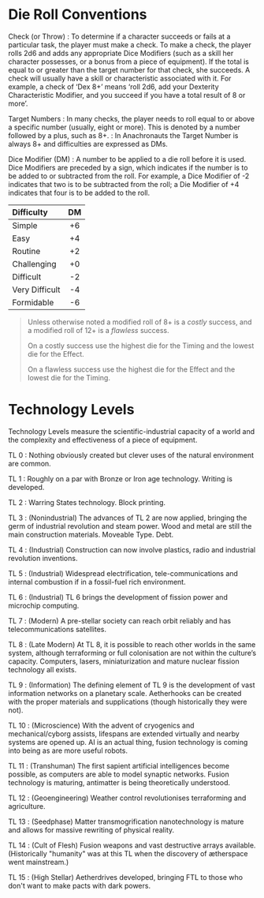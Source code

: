 Die Roll Conventions
====================

Check (or Throw)
: To determine if a character succeeds or fails at a particular task, the player must make a check. To make a check, the player rolls 2d6 and adds any appropriate Dice Modifiers (such as a skill her character possesses, or a bonus from a piece of equipment). If the total is equal to or greater than the target number for that check, she succeeds. A check will usually have a skill or characteristic associated with it. For example, a check of ‘Dex 8+’ means ‘roll 2d6, add your Dexterity Characteristic Modifier, and you succeed if you have a total result of 8 or more’.

Target Numbers
: In many checks, the player needs to roll equal to or above a specific number (usually, eight or more). This is denoted by a number followed by a plus, such as 8+.
: In Anachronauts the Target Number is always 8+ and difficulties are expressed as DMs.

Dice Modifier (DM)
: A number to be applied to a die roll before it is used. Dice Modifiers are preceded by a sign, which indicates if the number is to be added to or subtracted from the roll. For example, a Dice Modifier of -2 indicates that two is to be subtracted from the roll; a Die Modifier of +4 indicates that four is to be added to the roll.

[^1]: See the Skills & Tasks section for more on DMs.

Difficulty     | DM |
:--------------|:--:|
Simple         | +6 |
Easy           | +4 |
Routine        | +2 |
Challenging    | +0 |
Difficult      | -2 |
Very Difficult | -4 |
Formidable     | -6 |

> Unless otherwise noted a modified roll of 8+ is a *costly* success, and a modified roll of 12+ is a *flawless* success.
>
> On a costly success use the highest die for the Timing and the lowest die for the Effect.
>
> On a flawless success use the highest die for the Effect and the lowest die for the Timing.

Technology Levels
=================

Technology Levels measure the scientific-industrial capacity of a world and the complexity and effectiveness of a piece of equipment.

TL 0
: Nothing obviously created but clever uses of the natural environment are common.

TL 1
: Roughly on a par with Bronze or Iron age technology. Writing is developed.

TL 2
: Warring States technology. Block printing.

TL 3
: (Nonindustrial) The advances of TL 2 are now applied, bringing the germ of industrial revolution and steam power. Wood and metal are still the main construction materials. Moveable Type. Debt.

TL 4
: (Industrial) Construction can now involve plastics, radio and industrial revolution inventions.

TL 5
: (Industrial) Widespread electrification, tele-communications and internal combustion if in a fossil-fuel rich environment.

TL 6
: (Industrial) TL 6 brings the development of fission power and microchip computing.

TL 7
: (Modern) A pre-stellar society can reach orbit reliably and has telecommunications satellites.

TL 8
: (Late Modern) At TL 8, it is possible to reach other worlds in the same system, although terraforming or full colonisation are not within the culture’s capacity. Computers, lasers, miniaturization and mature nuclear fission technology all exists.

TL 9
: (Information) The defining element of TL 9 is the development of vast information networks on a planetary scale. Aetherhooks can be created with the proper materials and supplications (though historically they were not).

TL 10
: (Microscience) With the advent of cryogenics and mechanical/cyborg assists, lifespans are extended virtually and nearby systems are opened up. AI is an actual thing, fusion technology is coming into being as are more useful robots.

TL 11
: (Transhuman) The first sapient artificial intelligences become possible, as computers are able to model synaptic networks. Fusion technology is maturing, antimatter is being theoretically understood.

TL 12
: (Geoengineering) Weather control revolutionises terraforming and agriculture.

TL 13
: (Seedphase) Matter transmogrification nanotechnology is mature and allows for massive rewriting of physical reality.

TL 14
: (Cult of Flesh) Fusion weapons and vast destructive arrays available. (Historically "humanity" was at this TL when the discovery of ætherspace went mainstream.)

TL 15
: (High Stellar) Aetherdrives developed, bringing FTL to those who don't want to make pacts with dark powers.
